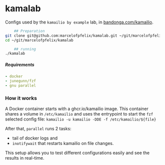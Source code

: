 # kamalab


Configs used by the `kamailio by example` lab, in [bandonga.com/kamailio](https://bandonga.com/kamailio/).


```sh
    ## Preparation
git clone git@github.com:marcelofpfelix/kamalab.git ~/git/marcelofpfelix/kamalab
cd ~/git/marcelofpfelix/kamalab

    ## running
./kamalab
```

##### Requirements

```yml
- docker
- junegunn/fzf
- gnu parallel
```

### How it works
A Docker container starts with a ghcr.io/kamailio image.
This container shares a volume in `/etc/kamailio` and uses the entrypoint to start the `fzf` selected config file: `kamailio -u kamailio -DDE -f /etc/kamailio/${file}`

After that, `parallel` runs 2 tasks:
- tail of docker logs and
- `inotifywait` that restarts kamailio on file changes.

This setup allows you to test different configurations easily and see the results in real-time.
